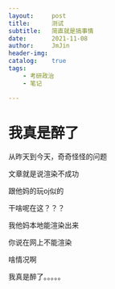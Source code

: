 ```yaml
---
layout:     post
title:      测试
subtitle:   简直就是搞事情
date:       2021-11-08
author:     JmJin
header-img: 
catalog:    true
tags:
    - 考研政治
    - 笔记

---
```




# 我真是醉了

从昨天到今天，奇奇怪怪的问题

文章就是说渲染不成功

跟他妈的玩oj似的

干啥呢在这？？？

我他妈本地能渲染出来

你说在网上不能渲染

啥情况啊

我真是醉了。。。。。

